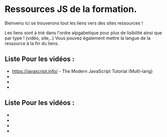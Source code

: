 # Ressources JS de la formation.  

Bienvenu ici se trouverons tout les liens vers des sites ressources !  

Les liens sont à trié dans l'ordre alpgabetique pour plus de lisibilité ainsi que par type ! (vidéo, site,..)
Vous pouvez également mettre la langue de la ressource à la fin du liens.

## Liste Pour les vidéos :   
* https://javascript.info/ - The Modern JavaScript Tutorial (Multi-lang) 
* 
* 
* 
  
## Liste Pour les vidéos :   
* 
* 
* 
* 